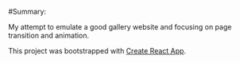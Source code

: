 #Summary:

My attempt to emulate a good gallery website and focusing on page transition and animation.


This project was bootstrapped with [Create React App](https://github.com/facebook/create-react-app).

